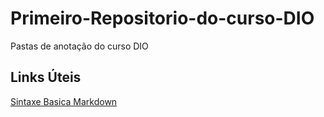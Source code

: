 # Primeiro-Repositorio-do-curso-DIO
Pastas de anotação do curso DIO

## Links Úteis
[Sintaxe Basica Markdown](https://www.markdownguide.org/basic-syntax/)

